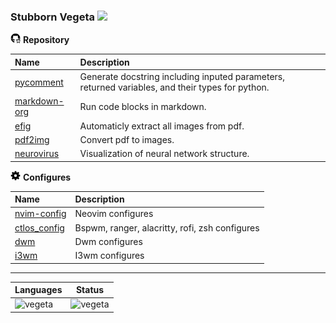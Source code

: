 ### Stubborn Vegeta <img src="https://visitor-badge.glitch.me/badge?page_id=demonlord1997"/>

<img src="./StubbornVegeta/github-star.svg" alt="github-star" height="16pt" width="16pt" /> **Repository**

| Name                                                           | Description                                                                           |
|:---------------------------------------------------------------|:--------------------------------------------------------------------------------------|
| [pycomment](https://github.com/demonlord1997/pycomment )       | Generate docstring including inputed parameters, returned variables, and their types for python. |
| [markdown-org](https://github.com/demonlord1997/markdown-org ) | Run code blocks in markdown.                                                            |
| [efig](https://github.com/demonlord1997/efig )                 | Automaticly extract all images from pdf.                                                |
| [pdf2img](https://github.com/demonlord1997/pdf2img )           | Convert pdf to images.                                                                |
| [neurovirus](https://github.com/demonlord1997/neurovirus )     | Visualization of neural network structure.                                            |

<img src="./StubbornVegeta/settings.svg" alt="settings" height="16pt" width="16pt" /> **Configures**

| Name                                                          | Description                                    |
|:--------------------------------------------------------------|:-----------------------------------------------|
| [nvim-config](https://github.com/demonlord1997/nvim-config)   | Neovim configures                              |
| [ctlos_config](https://github.com/demonlord1997/ctlos_config) | Bspwm, ranger, alacritty, rofi, zsh configures |
| [dwm](https://github.com/demonlord1997/dwm)                   | Dwm configures                                 |
| [i3wm](https://github.com/demonlord1997/i3)                   | I3wm configures                                |

---

| Languages                                                                                                        | Status                                                                                       |
|------------------------------------------------------------------------------------------------------------------|----------------------------------------------------------------------------------------------|
| ![vegeta](https://github-readme-stats.vercel.app/api/top-langs/?username=demonlord1997&layout=compact&hide=html) | ![vegeta](https://github-readme-stats.vercel.app/api?username=demonlord1997&show_icons=true) |
